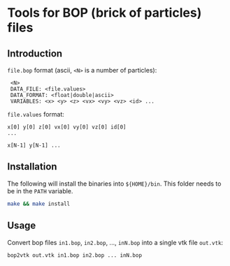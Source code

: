 Tools for BOP (brick of particles) files
========================================

Introduction
------------
`file.bop` format (ascii, `<N>` is a number of particles):

	 <N>
	 DATA_FILE: <file.values>
	 DATA_FORMAT: <float|double|ascii>
	 VARIABLES: <x> <y> <z> <vx> <vy> <vz> <id> ...

`file.values` format:


	x[0] y[0] z[0] vx[0] vy[0] vz[0] id[0]
	...

	x[N-1] y[N-1] ...

Installation
------------

The following will install the binaries into `${HOME}/bin`. This folder needs to be in the `PATH` variable.
```sh
make && make install
```

Usage
-----

Convert bop files `in1.bop`, `in2.bop`, ..., `inN.bop` into a single vtk file `out.vtk`:
```sh
bop2vtk out.vtk in1.bop in2.bop ... inN.bop
```
